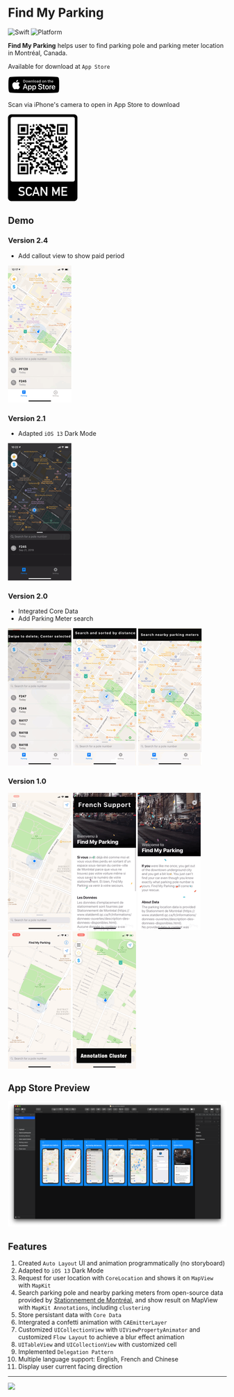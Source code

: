 # Find My Parking

![Swift](https://img.shields.io/badge/Swift-5.0-orange.svg)
![Platform](https://img.shields.io/badge/Platform-iOS-orange.svg)

**Find My Parking** helps user to find parking pole and parking meter location in Montréal, Canada.

Available for download at `App Store`

<a target='_blank' href='https://itunes.apple.com/us/app/find-my-parking/id1459821681?ls=1&mt=8'>
<img src='../asset/find-my-parking/app-store-download.png' />
</a>

Scan via iPhone's camera to open in App Store to download

<img src='../asset/find-my-parking/qrcode.png'  width="160" height="200"/>

## Demo

### Version 2.4

-   Add callout view to show paid period

![dark_mode](../asset/find-my-parking/callout.gif)

### Version 2.1

-   Adapted `iOS 13` Dark Mode

![dark_mode](../asset/find-my-parking/darkmode.gif)

### Version 2.0

-   Integrated Core Data
-   Add Parking Meter search

![search](../asset/find-my-parking/center.gif)
![swipe](../asset/find-my-parking/searchsort.gif)
![parkingmeters](../asset/find-my-parking/parking.gif)

### Version 1.0

![menu](../asset/find-my-parking/menu.gif)
![home_screen](../asset/find-my-parking/french.gif)
![french_support](../asset/find-my-parking/info.gif)
![search_history](../asset/find-my-parking/search.gif)
![search_history](../asset/find-my-parking/cluster.gif)

## App Store Preview

![design](../asset/find-my-parking/design.png)

## Features

1. Created `Auto Layout` UI and animation programmatically (no storyboard)
2. Adapted to `iOS 13` Dark Mode
3. Request for user location with `CoreLocation` and shows it on `MapView` with `MapKit`
4. Search parking pole and nearby parking meters from open-source data provided by [Stationnement de Montréal](https://www.statdemtl.qc.ca/fr/informations/donnees-ouvertes/description-des-donnees-disponibles.html), and show result on MapView with `MapKit Annotations`, including `clustering`
5. Store persistant data with `Core Data`
6. Intergrated a confetti animation with `CAEmitterLayer`
7. Customized `UICollectionView` with `UIViewPropertyAnimator` and customized `Flow Layout` to achieve a blur effect animation
8. `UITableView` and `UICollectionView` with customized cell
9. Implemented `Delegation Pattern`
10. Multiple language support: English, French and Chinese
11. Display user current facing direction

---

<a href="mailto:hi@tiedawei.com"><img src="https://img.shields.io/badge/Contact-suc.svg?style=for-the-badge&logo=minutemailer&logoColor=white"></a>&nbsp;&nbsp;&nbsp;
